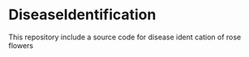 # DiseaseIdentification
This repository include a source code for disease ident cation of rose flowers
